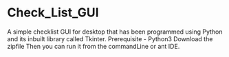 # Check_List_GUI
A simple checklist GUI for desktop that has been programmed using Python and its inbuilt library called Tkinter.
Prerequisite - Python3
Download the zipfile
Then you can run it from the commandLine or ant IDE.

